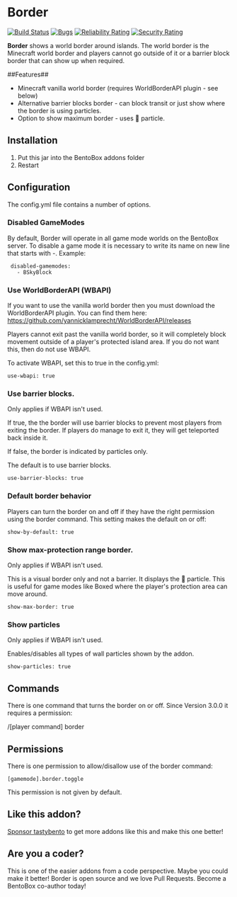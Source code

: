 # Border
[![Build Status](https://ci.codemc.io/job/BentoBoxWorld/job/Border/badge/icon)](https://ci.codemc.io/job/BentoBoxWorld/job/Border/)
[![Bugs](https://sonarcloud.io/api/project_badges/measure?project=BentoBoxWorld_Border&metric=bugs)](https://sonarcloud.io/dashboard?id=BentoBoxWorld_Border)
[![Reliability Rating](https://sonarcloud.io/api/project_badges/measure?project=BentoBoxWorld_Border&metric=reliability_rating)](https://sonarcloud.io/dashboard?id=BentoBoxWorld_Border)
[![Security Rating](https://sonarcloud.io/api/project_badges/measure?project=BentoBoxWorld_Border&metric=security_rating)](https://sonarcloud.io/dashboard?id=BentoBoxWorld_Border)

**Border** shows a world border around islands. The world border is the Minecraft world border and players cannot go outside of it or a barrier block border that can show up when required.

##Features##

* Minecraft vanilla world border (requires WorldBorderAPI plugin - see below)
* Alternative barrier blocks border - can block transit or just show where the border is using particles.
* Option to show maximum border - uses 🚫 particle.

## Installation
1. Put this jar into the BentoBox addons folder
2. Restart

## Configuration

The config.yml file contains a number of options.

### Disabled GameModes
By default, Border will operate in all game mode worlds on the BentoBox server. To disable a game mode it is necessary to write its name on new line that starts with -. Example:
```
 disabled-gamemodes:
   - BSkyBlock
```

### Use WorldBorderAPI (WBAPI)
If you want to use the vanilla world border then you must download the WorldBorderAPI plugin. You can find them here: https://github.com/yannicklamprecht/WorldBorderAPI/releases

Players cannot exit past the vanilla world border, so it will completely block movement outside of a player's protected island area. If you do not want this, then do not use WBAPI.

To activate WBAPI, set this to true in the config.yml:

```
use-wbapi: true
```

### Use barrier blocks.
Only applies if WBAPI isn't used.

If true, the the border will use barrier blocks to prevent most players from exiting the border. If players do manage to exit it, they will get teleported back inside it. 

If false, the border is indicated by particles only.

The default is to use barrier blocks.

```
use-barrier-blocks: true
```

### Default border behavior
Players can turn the border on and off if they have the right permission using the border command. This setting makes the default on or off:

``` 
show-by-default: true
```

### Show max-protection range border.

Only applies if WBAPI isn't used.

This is a visual border only and not a barrier. It displays the 🚫 particle. This is useful for game modes like Boxed where the player's protection area can move around.

```
show-max-border: true
```

### Show particles
Only applies if WBAPI isn't used.

Enables/disables all types of wall particles shown by the addon. 

```
show-particles: true
```

## Commands

There is one command that turns the border on or off. Since Version 3.0.0 it requires a permission:

/[player command] border

## Permissions

There is one permission to allow/disallow use of the border command:

`[gamemode].border.toggle`

This permission is not given by default. 

## Like this addon?
[Sponsor tastybento](https://github.com/sponsors/tastybento) to get more addons like this and make this one better!

## Are you a coder?
This is one of the easier addons from a code perspective. Maybe you could make it better! Border is open source and we love Pull Requests. Become a BentoBox co-author today!
